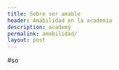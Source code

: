 ```yaml
---
title: Sobre ser amable
header: Amabilidad en la academia
description: academy
permalink: amabilidad/
layout: post
---
```


#so

